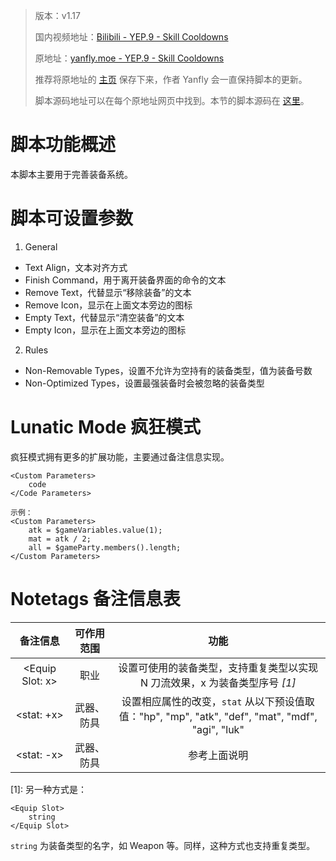 > 版本：v1.17
>
> 国内视频地址：[Bilibili - YEP.9 - Skill Cooldowns](https://www.bilibili.com/video/av3174787/#page=15)
>
> 原地址：[yanfly.moe - YEP.9 - Skill Cooldowns](http://yanfly.moe/2015/10/15/yep-10-equip-core/)
> 
> 推荐将原地址的 [主页](http://yanfly.moe/yep/) 保存下来，作者 Yanfly 会一直保持脚本的更新。
> 
> 脚本源码地址可以在每个原地址网页中找到。本节的脚本源码在 [这里](https://www.dropbox.com/s/n0c5vukwfao6af2/YEP_EquipCore.js?dl=0)。

# 脚本功能概述

本脚本主要用于完善装备系统。

# 脚本可设置参数

1. General

- Text Align，文本对齐方式
- Finish Command，用于离开装备界面的命令的文本
- Remove Text，代替显示“移除装备”的文本
- Remove Icon，显示在上面文本旁边的图标
- Empty Text，代替显示“清空装备”的文本
- Empty Icon，显示在上面文本旁边的图标

2. Rules

- Non-Removable Types，设置不允许为空持有的装备类型，值为装备号数
- Non-Optimized Types，设置最强装备时会被忽略的装备类型

# Lunatic Mode 疯狂模式

疯狂模式拥有更多的扩展功能，主要通过备注信息实现。

```
<Custom Parameters>
    code
</Code Parameters>

示例：
<Custom Parameters>
    atk = $gameVariables.value(1);
    mat = atk / 2;
    all = $gameParty.members().length;
</Custom Parameters>
```

# Notetags 备注信息表

备注信息|可作用范围|功能
:-:|:-:|:-:
&lt;Equip Slot: x>|职业|设置可使用的装备类型，支持重复类型以实现 N 刀流效果，x 为装备类型序号 *[1]*
&lt;stat: +x>|武器、防具|设置相应属性的改变，`stat` 从以下预设值取值："hp", "mp", "atk", "def", "mat", "mdf", "agi", "luk"
&lt;stat: -x>|武器、防具|参考上面说明

\[1]: 另一种方式是：
```
<Equip Slot>
    string
</Equip Slot>
```
`string` 为装备类型的名字，如 Weapon 等。同样，这种方式也支持重复类型。